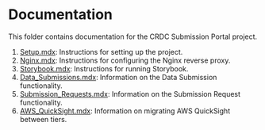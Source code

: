 # Documentation

This folder contains documentation for the CRDC Submission Portal project.

1. [Setup.mdx](./Setup.mdx): Instructions for setting up the project.
2. [Nginx.mdx](./Nginx.mdx): Instructions for configuring the Nginx reverse proxy.
3. [Storybook.mdx](./Storybook.mdx): Instructions for running Storybook.
4. [Data_Submissions.mdx](./Data_Submissions.mdx): Information on the Data Submission functionality.
5. [Submission_Requests.mdx](./Submission_Requests.mdx): Information on the Submission Request functionality.
6. [AWS_QuickSight.mdx](./AWS_QuickSight.mdx): Information on migrating AWS QuickSight between tiers.

